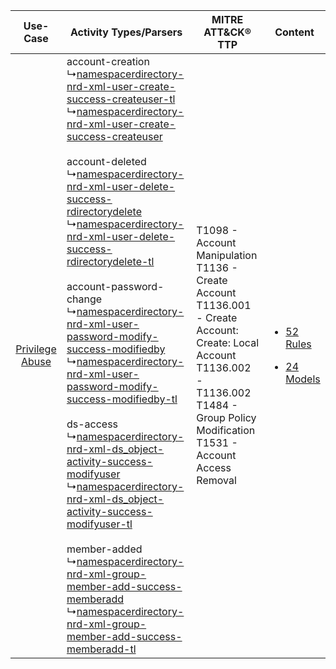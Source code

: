 |    Use-Case    | Activity Types/Parsers    | MITRE ATT&CK® TTP    | Content    |
|:----:| ---- | ---- | ---- |
| [Privilege Abuse](../../../UseCases/uc_privilege_abuse.md) |  account-creation<br> ↳[namespacerdirectory-nrd-xml-user-create-success-createuser-tl](Ps/pC_namespacerdirectorynrdxmlusercreatesuccesscreateusertl.md)<br> ↳[namespacerdirectory-nrd-xml-user-create-success-createuser](Ps/pC_namespacerdirectorynrdxmlusercreatesuccesscreateuser.md)<br><br> account-deleted<br> ↳[namespacerdirectory-nrd-xml-user-delete-success-rdirectorydelete](Ps/pC_namespacerdirectorynrdxmluserdeletesuccessrdirectorydelete.md)<br> ↳[namespacerdirectory-nrd-xml-user-delete-success-rdirectorydelete-tl](Ps/pC_namespacerdirectorynrdxmluserdeletesuccessrdirectorydeletetl.md)<br><br> account-password-change<br> ↳[namespacerdirectory-nrd-xml-user-password-modify-success-modifiedby](Ps/pC_namespacerdirectorynrdxmluserpasswordmodifysuccessmodifiedby.md)<br> ↳[namespacerdirectory-nrd-xml-user-password-modify-success-modifiedby-tl](Ps/pC_namespacerdirectorynrdxmluserpasswordmodifysuccessmodifiedbytl.md)<br><br> ds-access<br> ↳[namespacerdirectory-nrd-xml-ds_object-activity-success-modifyuser](Ps/pC_namespacerdirectorynrdxmlds_objectactivitysuccessmodifyuser.md)<br> ↳[namespacerdirectory-nrd-xml-ds_object-activity-success-modifyuser-tl](Ps/pC_namespacerdirectorynrdxmlds_objectactivitysuccessmodifyusertl.md)<br><br> member-added<br> ↳[namespacerdirectory-nrd-xml-group-member-add-success-memberadd](Ps/pC_namespacerdirectorynrdxmlgroupmemberaddsuccessmemberadd.md)<br> ↳[namespacerdirectory-nrd-xml-group-member-add-success-memberadd-tl](Ps/pC_namespacerdirectorynrdxmlgroupmemberaddsuccessmemberaddtl.md)<br> | T1098 - Account Manipulation<br>T1136 - Create Account<br>T1136.001 - Create Account: Create: Local Account<br>T1136.002 - T1136.002<br>T1484 - Group Policy Modification<br>T1531 - Account Access Removal<br> | [<ul><li>52 Rules</li></ul><ul><li>24 Models</li></ul>](RM/r_m_namespace_rdirectory_namespace_rdirectory_Privilege_Abuse.md) |